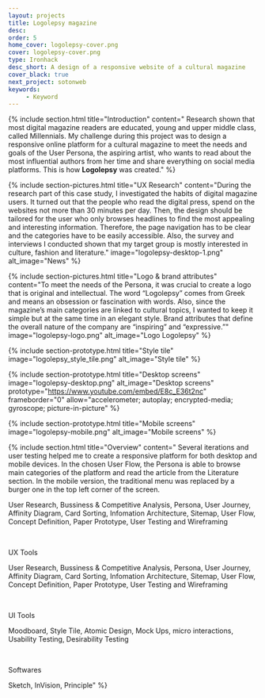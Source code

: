 ```yaml
---
layout: projects
title: Logolepsy magazine
desc: 
order: 5
home_cover: logolepsy-cover.png
cover: logolepsy-cover.png
type: Ironhack
desc_short: A design of a responsive website of a cultural magazine
cover_black: true
next_project: sotonweb
keywords: 
     - Keyword
---
```


{%
     include section.html 
     title="Introduction"
     content="
Research shown that most digital magazine readers are educated, young and upper middle class, called Millennials. My challenge during this project was to design a responsive online platform for a cultural magazine to meet the needs and goals of the User Persona, the aspiring artist, who wants to read about the most influential authors from her time and share everything on social media platforms. This is how **Logolepsy** was created."
%}

{%
     include section-pictures.html
     title="UX Research"
     content="During the research part of this case study, I investigated the habits of digital magazine users. It turned out that the people who read the digital press, spend on the websites not more than 30 minutes per day. Then, the design should be tailored for the user who only browses headlines to find the most appealing and interesting information. Therefore, the page navigation has to be clear and the categories have to be easily accessible. Also, the survey and interviews I conducted shown that my target group is mostly interested in culture, fashion and literature."
     image="logolepsy-desktop-1.png"
     alt_image="News"
%}

{%
     include section-pictures.html
     title="Logo & brand attributes"
     content="To meet the needs of the Persona, it was crucial to create a logo that is original and intellectual. The word “Logolepsy” comes from Greek and means an obsession or fascination with words. Also, since the magazine’s main categories are linked to cultural topics, I wanted to keep it simple but at the same time in an elegant style. Brand attributes that define the overall nature of the company are “inspiring” and “expressive.”"
     image="logolepsy-logo.png"
     alt_image="Logo Logolepsy"
%}

{%
     include section-prototype.html
     title="Style tile"
     image="logolepsy_style_tile.png"
     alt_image="Style tile"
%}

{%
     include section-prototype.html
     title="Desktop screens"
     image="logolepsy-desktop.png"
     alt_image="Desktop screens"
     prototype="https://www.youtube.com/embed/E8c_E36t2nc" frameborder="0" allow="accelerometer; autoplay; encrypted-media; gyroscope; picture-in-picture"
%}

{%
     include section-prototype.html
     title="Mobile screens"
     image="logolepsy-mobile.png"
     alt_image="Mobile screens"
%}

{%
     include section.html
     title="Overview"
     content="
Several iterations and user testing helped me to create a responsive platform for both desktop and mobile devices. In the chosen User Flow, the Persona is able to browse main categories of the platform and read the article from the Literature section. In the mobile version, the traditional menu was replaced by a burger one in the top left corner of the screen.

User Research, Bussiness & Competitive Analysis, Persona, User Journey, Affinity Diagram, Card Sorting, Infomation Architecture, Sitemap, User Flow, Concept Definition, Paper Prototype, User Testing and Wireframing

&nbsp;


UX Tools


User Research, Bussiness & Competitive Analysis, Persona, User Journey, Affinity Diagram, Card Sorting, Infomation Architecture, Sitemap, User Flow, Concept Definition, Paper Prototype, User Testing and Wireframing

&nbsp; 


UI Tools


Moodboard, Style Tile, Atomic Design, Mock Ups, micro interactions, Usability Testing, Desirability Testing

&nbsp;


Softwares


Sketch, InVision, Principle"
%}